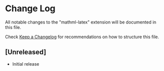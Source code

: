 # Change Log

All notable changes to the "mathml-latex" extension will be documented in this file.

Check [Keep a Changelog](http://keepachangelog.com/) for recommendations on how to structure this file.

## [Unreleased]

- Initial release